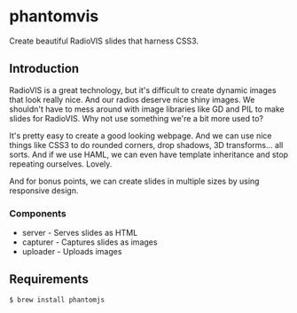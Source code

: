 # phantomvis

Create beautiful RadioVIS slides that harness CSS3.

## Introduction

RadioVIS is a great technology, but it's difficult to create dynamic images
that look really nice. And our radios deserve nice shiny images. We shouldn't
have to mess around with image libraries like GD and PIL to make slides for
RadioVIS. Why not use something we're a bit more used to?

It's pretty easy to create a good looking webpage. And we can use nice things
like CSS3 to do rounded corners, drop shadows, 3D transforms... all sorts.
And if we use HAML, we can even have template inheritance and stop repeating
ourselves. Lovely.

And for bonus points, we can create slides in multiple sizes by using
responsive design.

### Components

* server - Serves slides as HTML
* capturer - Captures slides as images
* uploader - Uploads images

## Requirements

    $ brew install phantomjs
